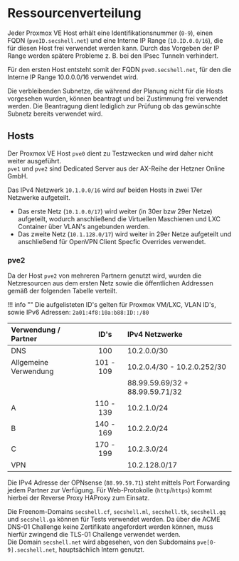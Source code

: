 # Ressourcenverteilung

Jeder Proxmox VE Host erhält eine Identifikationsnummer (`0-9`), einen FQDN (`pveID.secshell.net`) und eine Interne IP Range (`10.ID.0.0/16`), die für diesen Host frei verwendet werden kann.
Durch das Vorgeben der IP Range werden spätere Probleme z. B. bei den IPsec Tunneln verhindert.  

Für den ersten Host entsteht somit der FQDN `pve0.secshell.net`, für den die Interne IP Range 10.0.0.0/16 verwendet wird.

Die verbleibenden Subnetze, die während der Planung nicht für die Hosts vorgesehen wurden, können beantragt und bei Zustimmung frei verwendet werden.
Die Beantragung dient lediglich zur Prüfung ob das gewünschte Subnetz bereits verwendet wird.

## Hosts
Der Proxmox VE Host `pve0` dient zu Testzwecken und wird daher nicht weiter ausgeführt.  
`pve1` und `pve2` sind Dedicated Server aus der AX-Reihe der Hetzner Online GmbH.  

Das IPv4 Netzwerk `10.1.0.0/16` wird auf beiden Hosts in zwei 17er Netzwerke aufgeteilt.  

- Das erste Netz (`10.1.0.0/17`) wird weiter (in 30er bzw 29er Netze) aufgeteilt, wodurch anschließend die Virtuellen Maschienen und LXC Container über VLAN's angebunden werden.
- Das zweite Netz (`10.1.128.0/17`) wird weiter in 29er Netze aufgeteilt und anschließend für OpenVPN Client Specfic Overrides verwendet.

### pve2
Da der Host `pve2` von mehreren Partnern genutzt wird, wurden die Netzresourcen aus dem ersten Netz sowie die öffentlichen Addressen gemäß der folgenden Tabelle verteilt.

!!! info ""
    Die aufgelisteten ID's gelten für Proxmox VM/LXC, VLAN ID's, sowie IPv6 Adressen: <code>2a01:4f8:10a:b88:ID::/80</code>

| Verwendung / Partner   |     ID's    | IPv4 Netzwerke                               |
|:-----------------------|:-----------:|:---------------------------------------------|
| DNS                    | 100         | 10.2.0.0/30                                  |
| Allgemeine Verwendung  | 101  -  109 | 10.2.0.4/30 - 10.2.0.252/30                  |
|                        |             | 88.99.59.69/32 + 88.99.59.71/32              |
| A                      | 110  -  139 | 10.2.1.0/24                                  |
| B                      | 140  -  169 | 10.2.2.0/24                                  |
| C                      | 170  -  199 | 10.2.3.0/24                                  |
| VPN                    |             | 10.2.128.0/17                                |

Die IPv4 Adresse der OPNsense (`88.99.59.71`) steht mittels Port Forwarding jedem Partner zur Verfügung.
Für Web-Protokolle (`http`/`https`) kommt hierbei der Reverse Proxy HAProxy zum Einsatz.

Die Freenom-Domains `secshell.cf`, `secshell.ml`, `secshell.tk`, `secshell.gq` und `secshell.ga` können für Tests verwendet werden. Da über die ACME DNS-01 Challenge keine Zertifikate angefordert werden können, muss hierfür zwingend die TLS-01 Challenge verwendet werden.  
Die Domain `secshell.net` wird abgesehen, von den Subdomains `pve[0-9].secshell.net`, hauptsächlich Intern genutzt.
